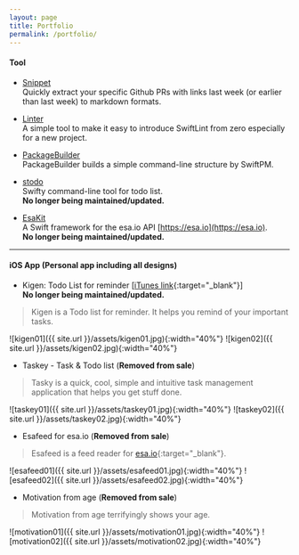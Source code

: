 ```yaml
---
layout: page
title: Portfolio
permalink: /portfolio/
---
```


#### Tool

- [Snippet](https://github.com/pixyzehn/Snippet)  
Quickly extract your specific Github PRs with links last week (or earlier than last week) to markdown formats.

- [Linter](https://github.com/pixyzehn/Linter)  
A simple tool to make it easy to introduce SwiftLint from zero especially for a new project.

- [PackageBuilder](https://github.com/pixyzehn/PackageBuilder)  
PackageBuilder builds a simple command-line structure by SwiftPM.

- [stodo](https://github.com/pixyzehn/stodo)  
Swifty command-line tool for todo list.  
**No longer being maintained/updated.**

- [EsaKit](https://github.com/pixyzehn/EsaKit)  
A Swift framework for the esa.io API [https://esa.io](https://esa.io).  
**No longer being maintained/updated.**

---

#### iOS App (Personal app including all designs)

- Kigen: Todo List for reminder [[iTunes link](https://itunes.apple.com/us/app/kigen-todo-list-for-reminder/id1198205732?l=en&mt=8){:target="_blank"}]  
**No longer being maintained/updated.**

> Kigen is a Todo list for reminder. It helps you remind of your important tasks.

![kigen01]({{ site.url }}/assets/kigen01.jpg){:width="40%"}
![kigen02]({{ site.url }}/assets/kigen02.jpg){:width="40%"}

- Taskey - Task & Todo list (**Removed from sale**)

> Tasky is a quick, cool, simple and intuitive task management application that helps you get stuff done.

![taskey01]({{ site.url }}/assets/taskey01.jpg){:width="40%"}
![taskey02]({{ site.url }}/assets/taskey02.jpg){:width="40%"}

- Esafeed for esa.io (**Removed from sale**)

> Esafeed is a feed reader for [esa.io](https://esa.io/){:target="_blank"}.

![esafeed01]({{ site.url }}/assets/esafeed01.jpg){:width="40%"}
![esafeed02]({{ site.url }}/assets/esafeed02.jpg){:width="40%"}

- Motivation from age (**Removed from sale**)

> Motivation from age terrifyingly shows your age.

![motivation01]({{ site.url }}/assets/motivation01.jpg){:width="40%"}
![motivation02]({{ site.url }}/assets/motivation02.jpg){:width="40%"}

